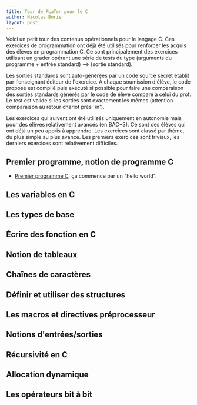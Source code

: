 ```yaml
---
title: Tour de PLaTon pour le C
author: Nicolas Borie
layout: post
---   
```


Voici un petit tour des contenus opérationnels pour le langage C. Ces
exercices de programmation ont déjà été utilisés pour renforcer les acquis
des élèves en programmation C. Ce sont principalement des exercices
utilisant un grader opérant une série de tests du type (arguments du
programme + entrée standard) --> (sortie standard). 


Les sorties standards sont auto-générées par un code source secret
établit par l'enseignant éditeur de l'exercice. À chaque soumission
d'élève, le code proposé est compilé puis exécuté si possible pour
faire une comparaison des sorties standards générés par le code de
élève comparé à celui du prof. Le test est valide si les sorties sont
exactement les mêmes (attention comparaison au retour chariot près
'\n').


Les exercices qui suivent ont été utilisés uniquement en autonomie
mais pour des élèves relativement avancés (en BAC+3). Ce sont des
élèves qui ont déjà un peu appris à apprendre. Les exercices sont
classé par thème, du plus simple au plus avancé. Les premiers
exercices sont triviaux, les derniers exercices sont relativement
difficiles.


## Premier programme, notion de programme C

* [Premier programme C](https://pl.u-pem.fr/filebrowser/demo/11075/), ça commence par un "hello world".


## Les variables en C

## Les types de base

## Écrire des fonction en C

## Notion de tableaux

## Chaînes de caractères

## Définir et utiliser des structures

## Les macros et directives préprocesseur

## Notions d'entrées/sorties

## Récursivité en C

## Allocation dynamique

## Les opérateurs bit à bit
